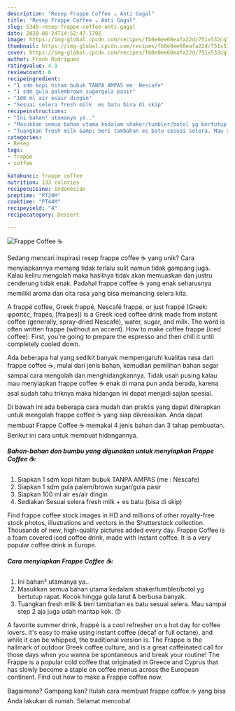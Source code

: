 ```yaml
---
description: "Resep Frappe Coffee ☕ Anti Gagal"
title: "Resep Frappe Coffee ☕ Anti Gagal"
slug: 5348-resep-frappe-coffee-anti-gagal
date: 2020-08-24T14:52:47.179Z
image: https://img-global.cpcdn.com/recipes/fb0e0ee60eafa22d/751x532cq70/frappe-coffee-☕-foto-resep-utama.jpg
thumbnail: https://img-global.cpcdn.com/recipes/fb0e0ee60eafa22d/751x532cq70/frappe-coffee-☕-foto-resep-utama.jpg
cover: https://img-global.cpcdn.com/recipes/fb0e0ee60eafa22d/751x532cq70/frappe-coffee-☕-foto-resep-utama.jpg
author: Frank Rodriguez
ratingvalue: 4.9
reviewcount: 6
recipeingredient:
- "1 sdm kopi hitam bubuk TANPA AMPAS me  Nescafe"
- "1 sdm gula palembrown sugargula pasir"
- "100 ml air esair dingin"
- "Sesuai selera fresh milk  es batu bisa di skip"
recipeinstructions:
- "Ini bahan² utamanya ya.."
- "Masukkan semua bahan utama kedalam shaker/tumbler/botol yg bertutup rapat. Kocok hingga gula larut &amp; berbusa banyak."
- "Tuangkan fresh milk &amp; beri tambahan es batu sesuai selera. Mau sampai step 2 aja juga udah mantap kok. 😚"
categories:
- Resep
tags:
- frappe
- coffee

katakunci: frappe coffee 
nutrition: 133 calories
recipecuisine: Indonesian
preptime: "PT20M"
cooktime: "PT44M"
recipeyield: "4"
recipecategory: Dessert

---
```



![Frappe Coffee ☕](https://img-global.cpcdn.com/recipes/fb0e0ee60eafa22d/751x532cq70/frappe-coffee-☕-foto-resep-utama.jpg)

Sedang mencari inspirasi resep frappe coffee ☕ yang unik? Cara menyiapkannya memang tidak terlalu sulit namun tidak gampang juga. Kalau keliru mengolah maka hasilnya tidak akan memuaskan dan justru cenderung tidak enak. Padahal frappe coffee ☕ yang enak seharusnya memiliki aroma dan cita rasa yang bisa memancing selera kita.

A frappé coffee, Greek frappé, Nescafé frappé, or just frappé (Greek: φραπές, frapés, [fraˈpes]) is a Greek iced coffee drink made from instant coffee (generally, spray-dried Nescafé), water, sugar, and milk. The word is often written frappe (without an accent). How to make coffee frappe (iced coffee): First, you&#39;re going to prepare the espresso and then chill it until completely cooled down.

Ada beberapa hal yang sedikit banyak mempengaruhi kualitas rasa dari frappe coffee ☕, mulai dari jenis bahan, kemudian pemilihan bahan segar sampai cara mengolah dan menghidangkannya. Tidak usah pusing kalau mau menyiapkan frappe coffee ☕ enak di mana pun anda berada, karena asal sudah tahu triknya maka hidangan ini dapat menjadi sajian spesial.


Di bawah ini ada beberapa cara mudah dan praktis yang dapat diterapkan untuk mengolah frappe coffee ☕ yang siap dikreasikan. Anda dapat membuat Frappe Coffee ☕ memakai 4 jenis bahan dan 3 tahap pembuatan. Berikut ini cara untuk membuat hidangannya.

<!--inarticleads1-->

##### Bahan-bahan dan bumbu yang digunakan untuk menyiapkan Frappe Coffee ☕:

1. Siapkan 1 sdm kopi hitam bubuk TANPA AMPAS (me : Nescafe)
1. Siapkan 1 sdm gula palem/brown sugar/gula pasir
1. Siapkan 100 ml air es/air dingin
1. Sediakan Sesuai selera fresh milk + es batu (bisa di skip)


Find frappe coffee stock images in HD and millions of other royalty-free stock photos, illustrations and vectors in the Shutterstock collection. Thousands of new, high-quality pictures added every day. Frappe Coffee is a foam covered iced coffee drink, made with instant coffee. It is a very popular coffee drink in Europe. 

<!--inarticleads2-->

##### Cara menyiapkan Frappe Coffee ☕:

1. Ini bahan² utamanya ya..
1. Masukkan semua bahan utama kedalam shaker/tumbler/botol yg bertutup rapat. Kocok hingga gula larut &amp; berbusa banyak.
1. Tuangkan fresh milk &amp; beri tambahan es batu sesuai selera. Mau sampai step 2 aja juga udah mantap kok. 😚


A favorite summer drink, frappé is a cool refresher on a hot day for coffee lovers. It&#39;s easy to make using instant coffee (decaf or full octane), and while it can be whipped, the traditional version is. The Frappe is the hallmark of outdoor Greek coffee culture, and is a great caffeinated call for those days when you wanna be spontaneous and break your routine! The Frappe is a popular cold coffee that originated in Greece and Cyprus that has slowly become a staple on coffee menus across the European continent. Find out how to make a Frappe coffee now. 

Bagaimana? Gampang kan? Itulah cara membuat frappe coffee ☕ yang bisa Anda lakukan di rumah. Selamat mencoba!
